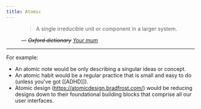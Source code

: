 ```yaml
---
title: Atomic
---
```


<figure>
  <blockquote>A single irreducible unit or component in a larger system.</blockquote>
  <figcaption>
    — <cite><del>Oxford dictionary</del> <ins>Your mum</ins></cite>
  </figcaption>
</figure>

---

For example:
- An atomic note would be only describing a singular ideas or concept.
- An atomic habit would be a regular practice that is small and easy to do (unless you've got [[ADHD]]).
- Atomic design (<https://atomicdesign.bradfrost.com/>) would be reducing designs down to their foundational building blocks that comprise all our user interfaces.
